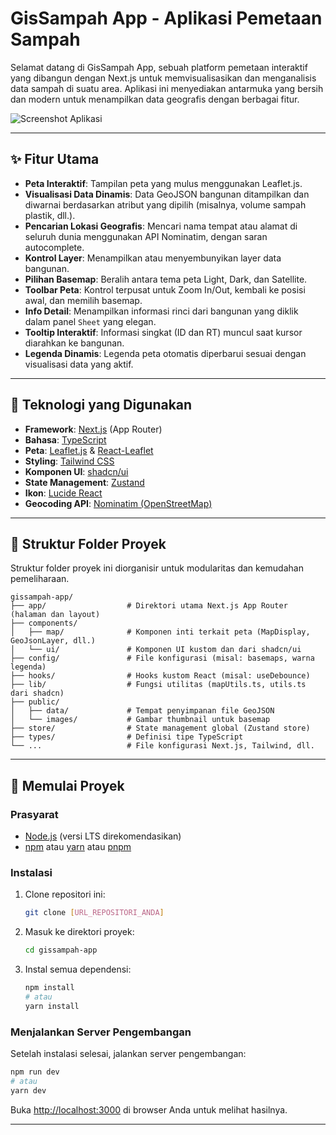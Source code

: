 # GisSampah App - Aplikasi Pemetaan Sampah

Selamat datang di GisSampah App, sebuah platform pemetaan interaktif yang dibangun dengan Next.js untuk memvisualisasikan dan menganalisis data sampah di suatu area. Aplikasi ini menyediakan antarmuka yang bersih dan modern untuk menampilkan data geografis dengan berbagai fitur.

![Screenshot Aplikasi](https://i.ibb.co/L5Q2ZfB/image.png)

---

## ✨ Fitur Utama

- **Peta Interaktif**: Tampilan peta yang mulus menggunakan Leaflet.js.
- **Visualisasi Data Dinamis**: Data GeoJSON bangunan ditampilkan dan diwarnai berdasarkan atribut yang dipilih (misalnya, volume sampah plastik, dll.).
- **Pencarian Lokasi Geografis**: Mencari nama tempat atau alamat di seluruh dunia menggunakan API Nominatim, dengan saran autocomplete.
- **Kontrol Layer**: Menampilkan atau menyembunyikan layer data bangunan.
- **Pilihan Basemap**: Beralih antara tema peta Light, Dark, dan Satellite.
- **Toolbar Peta**: Kontrol terpusat untuk Zoom In/Out, kembali ke posisi awal, dan memilih basemap.
- **Info Detail**: Menampilkan informasi rinci dari bangunan yang diklik dalam panel `Sheet` yang elegan.
- **Tooltip Interaktif**: Informasi singkat (ID dan RT) muncul saat kursor diarahkan ke bangunan.
- **Legenda Dinamis**: Legenda peta otomatis diperbarui sesuai dengan visualisasi data yang aktif.

---

## 🚀 Teknologi yang Digunakan

- **Framework**: [Next.js](https://nextjs.org/) (App Router)
- **Bahasa**: [TypeScript](https://www.typescriptlang.org/)
- **Peta**: [Leaflet.js](https://leafletjs.com/) & [React-Leaflet](https://react-leaflet.js.org/)
- **Styling**: [Tailwind CSS](https://tailwindcss.com/)
- **Komponen UI**: [shadcn/ui](https://ui.shadcn.com/)
- **State Management**: [Zustand](https://github.com/pmndrs/zustand)
- **Ikon**: [Lucide React](https://lucide.dev/)
- **Geocoding API**: [Nominatim (OpenStreetMap)](https://nominatim.org/)

---

## 📁 Struktur Folder Proyek

Struktur folder proyek ini diorganisir untuk modularitas dan kemudahan pemeliharaan.

```
gissampah-app/
├── app/                  # Direktori utama Next.js App Router (halaman dan layout)
├── components/
│   ├── map/              # Komponen inti terkait peta (MapDisplay, GeoJsonLayer, dll.)
│   └── ui/               # Komponen UI kustom dan dari shadcn/ui
├── config/               # File konfigurasi (misal: basemaps, warna legenda)
├── hooks/                # Hooks kustom React (misal: useDebounce)
├── lib/                  # Fungsi utilitas (mapUtils.ts, utils.ts dari shadcn)
├── public/
│   ├── data/             # Tempat penyimpanan file GeoJSON
│   └── images/           # Gambar thumbnail untuk basemap
├── store/                # State management global (Zustand store)
├── types/                # Definisi tipe TypeScript
└── ...                   # File konfigurasi Next.js, Tailwind, dll.
```

---

## 🏁 Memulai Proyek

### Prasyarat

- [Node.js](https://nodejs.org/) (versi LTS direkomendasikan)
- [npm](https://www.npmjs.com/) atau [yarn](https://yarnpkg.com/) atau [pnpm](https://pnpm.io/)

### Instalasi

1.  Clone repositori ini:
    ```bash
    git clone [URL_REPOSITORI_ANDA]
    ```
2.  Masuk ke direktori proyek:
    ```bash
    cd gissampah-app
    ```
3.  Instal semua dependensi:
    ```bash
    npm install
    # atau
    yarn install
    ```

### Menjalankan Server Pengembangan

Setelah instalasi selesai, jalankan server pengembangan:

```bash
npm run dev
# atau
yarn dev
```

Buka [http://localhost:3000](http://localhost:3000) di browser Anda untuk melihat hasilnya.

---
